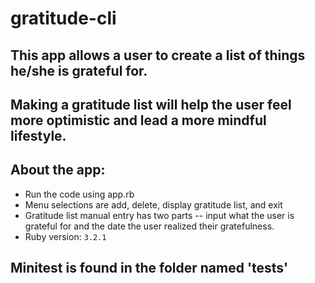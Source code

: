 # gratitude-cli

## This app allows a user to create a list of things he/she is grateful for.
## Making a gratitude list will help the user feel more optimistic and lead a more mindful lifestyle.

## About the app:
* Run the code using app.rb
* Menu selections are add, delete, display gratitude list, and exit
* Gratitude list manual entry has two parts -- input what the user is grateful for 
  and the date the user realized their gratefulness.
* Ruby version: `3.2.1`

## Minitest is found in the folder named 'tests'
